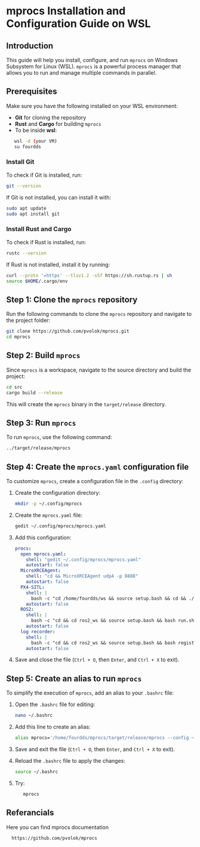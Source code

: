 
# mprocs Installation and Configuration Guide on WSL

## Introduction

This guide will help you install, configure, and run `mprocs` on Windows Subsystem for Linux (WSL). `mprocs` is a powerful process manager that allows you to run and manage multiple commands in parallel.

## Prerequisites

Make sure you have the following installed on your WSL environment:
- **Git** for cloning the repository
- **Rust** and **Cargo** for building `mprocs`
- To be inside **wsl**:
```bash
   wsl -d (your VM)
   su fourdds
```

### Install Git

To check if Git is installed, run:
```bash
git --version
```
If Git is not installed, you can install it with:
```bash
sudo apt update
sudo apt install git
```

### Install Rust and Cargo

To check if Rust is installed, run:
```bash
rustc --version
```
If Rust is not installed, install it by running:
```bash
curl --proto '=https' --tlsv1.2 -sSf https://sh.rustup.rs | sh
source $HOME/.cargo/env
```

## Step 1: Clone the `mprocs` repository

Run the following commands to clone the `mprocs` repository and navigate to the project folder:
```bash
git clone https://github.com/pvolok/mprocs.git
cd mprocs
```

## Step 2: Build `mprocs`

Since `mprocs` is a workspace, navigate to the source directory and build the project:
```bash
cd src
cargo build --release
```

This will create the `mprocs` binary in the `target/release` directory.

## Step 3: Run `mprocs`

To run `mprocs`, use the following command:
```bash
../target/release/mprocs
```

## Step 4: Create the `mprocs.yaml` configuration file

To customize `mprocs`, create a configuration file in the `.config` directory:

1. Create the configuration directory:
   ```bash
   mkdir -p ~/.config/mprocs
   ```

2. Create the `mprocs.yaml` file:
   ```bash
   gedit ~/.config/mprocs/mprocs.yaml
   ```

3. Add this configuration:
   ```yaml
   procs:
     open mprocs.yaml:
       shell: "gedit ~/.config/mprocs/mprocs.yaml"
       autostart: false
     MicroXRCEAgent:
       shell: "cd && MicroXRCEAgent udp4 -p 8888"
       autostart: false
     PX4-SITL:
       shell: |
         bash -c "cd /home/fourdds/ws && source setup.bash && cd && ./PX4-Autopilot/Tools/simulation/gazebo-classic/sitl_multiple_run.sh -n 5 -w find_targets"
       autostart: false
     ROS2:
       shell: |
         bash -c "cd && cd ros2_ws && source setup.bash && bash run.sh -n 5"
       autostart: false
     log recorder:
       shell: |
         bash -c "cd && cd ros2_ws && source setup.bash && bash register.sh"
       autostart: false
   ```

4. Save and close the file (`Ctrl + O`, then `Enter`, and `Ctrl + X` to exit).

## Step 5: Create an alias to run `mprocs`

To simplify the execution of `mprocs`, add an alias to your `.bashrc` file:

1. Open the `.bashrc` file for editing:
   ```bash
   nano ~/.bashrc
   ```

2. Add this line to create an alias:
   ```bash
   alias mprocs='/home/fourdds/mprocs/target/release/mprocs --config ~/.config/mprocs/mprocs.yaml'
   ```

3. Save and exit the file (`Ctrl + O`, then `Enter`, and `Ctrl + X` to exit).

4. Reload the `.bashrc` file to apply the changes:
   ```bash
   source ~/.bashrc
   ```

5. Try:
   ```bash
      mprocs
   ```

## Referancials
Here you can find mprocs documentation
 ```bash
   https://github.com/pvolok/mprocs
 ```


